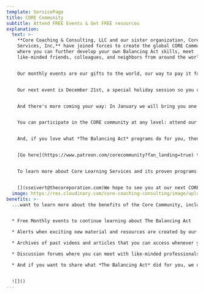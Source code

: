 ```yaml
---
template: ServicePage
title: CORE Community
subtitle: Attend FREE Events & Get FREE resources
explanation:
  text: >-
    **Core Coaching & Consulting, LLC and our sister organization, Core Learning
    Services, Inc,** have joined forces to create the global CORE Community
    where you can further develop your own Balancing Act skills, meet
    like-minded friends, colleagues, and neighbors from around the world.


    O﻿ur monthly events are our gifts to the world, our way to pay it forward by bringing our knowledge and love to the future. 


    O﻿ur next event is December 21st, a special holiday session so you can "Forgive & Forget", rather than bringing old burdens into the new year. Check it out! 


    A﻿nd there's more coming your way: I﻿n January we will bring you one of our most popular programs: Productivity in the Zone"...and in February, we will show you how to "Blast out of Procrastination".  Sounds good, right? 


    You can participate in the CORE community at any level: attend our FREE monthly events, be the first to access our resources as we develop them, access our new archive so you can borrow and build on the thinking and research of all the CCC partners.


    And, if you love what *The Balancing Act* programs do for you, then at some future point, you can choose to join us in "paying it forward" to future generations by bringing the superpower of Balance to the lives of the next generation via our programs for teachers and students.


    [Go here](https://www.patreon.com/corecommunity?fan_landing=true) to learn more about our exciting new global CORE COMMUNITY.


    To learn more about Core Learning Services and its proven programs that have changed the lives of at-risk youth and their beleaguered teachers, [go here](core-learning-services.org). 


    [](sseivert@thecoreporation.com)We hope to see you at our next CORE COMMUNITY event!!
  image: https://res.cloudinary.com/core-coaching-consulting/image/upload/v1647093801/patreon_2_zvqfto.jpg
benefits: >-
  ...want to learn more about the benefits of the Core Community, including:  


  * Free Monthly events to continue learning about The Balancing Act

  * Alerts when exciting new material and resources are created by our team members

  * Archives of past videos and articles that you can access whenever you wish

  * Discussion forums where you can meet with like-minded professionals from around the world

  * And if you want to share what *The Balancing Act* did for you, we offer you the opportunity to "pay it forward" so children around the world can gain these tools to create great lives.


  ![]()
---
```

